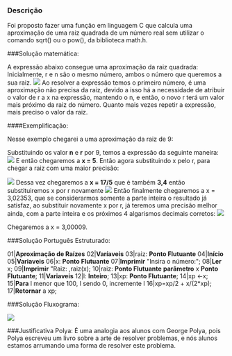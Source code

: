 ### Descrição

Foi proposto fazer uma função em linguagem C que calcula uma aproximação de uma raiz quadrada de um número real sem utilizar o comando sqrt() ou o pow(), da biblioteca math.h.

###Solução matemática:

A expressão abaixo consegue uma aproximação da raiz quadrada:
Inicialmente, r e n são o mesmo número, ambos o número que queremos a sua raiz.
![](http://oi68.tinypic.com/wi65w6.jpg)
Ao resolver a expressão temos o primeiro número, é uma aproximação não precisa da raiz, devido a isso há a necessidade de atribuir o valor de r a x na expressão, mantendo o n, e então, o novo r terá um valor mais próximo da raiz do número. Quanto mais vezes repetir a expressão, mais preciso o valor da raiz.

####Exemplificação:

Nesse exemplo chegarei a uma aproximação da raiz de 9:

Substituindo os valor **n** e **r** por 9, temos a expressão da seguinte maneira:
![](http://oi64.tinypic.com/2ynrxuv.jpg)
E então chegaremos a **x = 5**. Então agora substituindo x pelo r, para chegar a raiz com uma maior precisão:

![](http://oi65.tinypic.com/s4cbio.jpg)
Dessa vez chegaremos a **x = 17/5** que é também **3,4** então substituiremos x por r novamente
![](http://oi63.tinypic.com/24zylj9.jpg)
Então finalmente chegaremos a x = 3,02353, que se considerarmos somente a parte inteira o resultado já satisfaz, ao substituir novamente x por r, já teremos uma precisão melhor ainda, com a parte inteira e os próximos 4 algarismos decimais corretos:
![](http://oi66.tinypic.com/14oasnq.jpg)

Chegaremos a x = 3,00009.

###Solução Português Estruturado:

01|**Aproximação de Raízes**
02|**Varíaveis**
03|raiz: **Ponto Flutuante**
04|**Início**
05|**Variaveis**
06|x: **Ponto Flutuante**
07|**Imprimir** "Insira o número:";
08|**Ler** x;
09|**Imprimir** "Raiz: ,raiz(x);
10|raiz: **Ponto Flutuante** **parâmetro** x **Ponto Flutuante**;
11|**Variaveis**
12|l: **Inteiro**;
13|xp: **Ponto Flutuante**;
14|xp $\leftarrow$x;
15|**Para** l menor que 100, l sendo 0, incremente l
16|xp=xp/2 + x/(2*xp);
17|**Retornar** a xp;

###Solução Fluxograma:

![](http://oi63.tinypic.com/vzyj9j.jpg)

###Justificativa Polya:
É uma analogia aos alunos com George Polya, pois Polya escreveu um livro sobre a arte de resolver problemas, e nós alunos estamos arrumando uma forma de resolver este problema.

